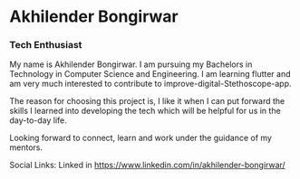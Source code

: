 # Akhilender Bongirwar

### Tech Enthusiast

My name is Akhilender Bongirwar. I am pursuing my Bachelors in Technology in Computer Science and Engineering. 
I am learning flutter and am very much interested to contribute to improve-digital-Stethoscope-app.

The reason for choosing this project is, I like it when I can put forward the skills I learned into developing the tech which will be helpful for us in the day-to-day life.

Looking forward to connect, learn and work under the guidance of my mentors.

Social Links: Linked in https://www.linkedin.com/in/akhilender-bongirwar/
